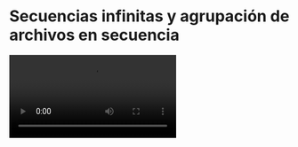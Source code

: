 # Secuencias infinitas y agrupación de archivos en secuencia

<video controls>
    <source src="https://digi21.blob.core.windows.net/videos-ayuda/desarrollo/29.%20Secuencias%20infinitas%20y%20agrupacion%20de%20archivos%20de%20referencia%20en%20una%20unica%20secuencia.mp4" type="video/mp4">
</video>

